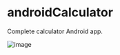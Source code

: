 # androidCalculator
Complete calculator Android app.

![image](https://user-images.githubusercontent.com/57707569/122435314-31a7ef00-cf98-11eb-9f95-ef715fd30b15.png)

